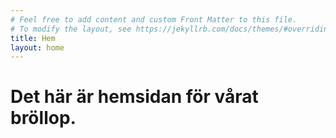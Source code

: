 ```yaml
---
# Feel free to add content and custom Front Matter to this file.
# To modify the layout, see https://jekyllrb.com/docs/themes/#overriding-theme-defaults
title: Hem
layout: home
---
```

# Det här är hemsidan för vårat bröllop.

